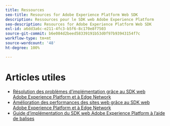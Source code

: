 ```yaml
---
title: Ressources
seo-title: Resources for Adobe Experience Platform Web SDK
description: Ressources pour le SDK web Adobe Experience Platform
seo-description: Resources for Adobe Experience Platform Web SDK
exl-id: a6dd3a6c-e211-4fc3-b5f6-8c170e8f7503
source-git-commit: b6e084d2beed58339191b53d0f97b93943154f7c
workflow-type: tm+mt
source-wordcount: '48'
ht-degree: 100%

---
```


# Articles utiles

* [Résolution des problèmes dʼimplémentation grâce au SDK web Adobe Experience Platform et à Edge Network](https://medium.com/adobetech/solving-implementation-pain-points-with-adobe-experience-platform-web-sdk-and-edge-network-880b635e6819)
* [Amélioration des performances des sites web grâce au SDK web Adobe Experience Platform et à Edge Network](https://medium.com/adobetech/boosting-website-performance-with-adobe-experience-platform-web-sdk-and-edge-network-329fcf70fdf9)
* [Guide d’implémentation du SDK web Adobe Experience Platform à l’aide de balises](https://experienceleague.adobe.com/docs/platform-learn/implement-web-sdk/overview.html?lang=fr)
